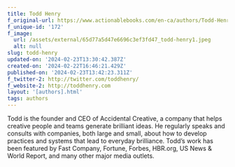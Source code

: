 ```yaml
---
title: Todd Henry
f_original-url: https://www.actionablebooks.com/en-ca/authors/Todd-Henry/
f_unique-id: '172'
f_image:
  url: /assets/external/65d77a5d47e6696c3ef3fd47_todd-henry1.jpeg
  alt: null
slug: todd-henry
updated-on: '2024-02-23T13:30:42.387Z'
created-on: '2024-02-22T16:46:21.429Z'
published-on: '2024-02-23T13:42:23.311Z'
f_twitter-2: http://twitter.com/toddhenry/
f_website-2: http://toddhenry.com
layout: '[authors].html'
tags: authors
---
```


Todd is the founder and CEO of Accidental Creative, a company that helps creative people and teams generate brilliant ideas. He regularly speaks and consults with companies, both large and small, about how to develop practices and systems that lead to everyday brilliance. Todd’s work has been featured by Fast Company, Fortune, Forbes, HBR.org, US News & World Report, and many other major media outlets.
